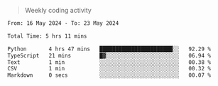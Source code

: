 > Weekly coding activity
<!--START_SECTION:waka-->

```txt
From: 16 May 2024 - To: 23 May 2024

Total Time: 5 hrs 11 mins

Python       4 hrs 47 mins   ███████████████████████░░   92.29 %
TypeScript   21 mins         █▓░░░░░░░░░░░░░░░░░░░░░░░   06.94 %
Text         1 min           ░░░░░░░░░░░░░░░░░░░░░░░░░   00.38 %
CSV          1 min           ░░░░░░░░░░░░░░░░░░░░░░░░░   00.32 %
Markdown     0 secs          ░░░░░░░░░░░░░░░░░░░░░░░░░   00.07 %
```

<!--END_SECTION:waka-->

